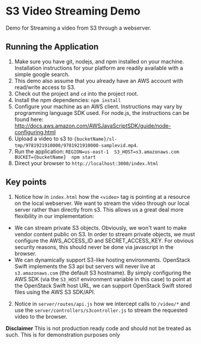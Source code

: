 # S3 Video Streaming Demo  
Demo for Streaming a video from S3 through a webserver. 

## Running the Application
1. Make sure you have git, nodejs, and npm installed on your machine. Installation instructions for your platform are readily available with a simple google search.
2. This demo also assume that you already have an AWS account with read/write access to S3. 
3. Check out the project and `cd` into the project root.
4. Install the npm dependencies: `npm install`
5. Configure your machine as an AWS client. Instructions may vary by programming language SDK used. For node.js, the instructions can be found here: http://docs.aws.amazon.com/AWSJavaScriptSDK/guide/node-configuring.html
6. Upload a video to s3 to `{bucketName}/sl-tmp/9781921910000/9781921910000-samplevid.mp4`.
7. Run the application: `REGION=us-east-1  S3_HOST=s3.amazonaws.com BUCKET={bucketName}  npm start`
8. Direct your browser to `http://localhost:3000/index.html`

## Key points
1. Notice how in `index.html` how the `<video>` tag is pointing at a resource on the local webserver. We want to stream the video through our local server rather than directly from s3. This allows us a great deal more flexibility in our implementation:
  * We can stream private S3 objects. Obviously, we won't want to make vendor content public on S3. In order to stream private objects, we must configure the AWS_ACCESS_ID and SECRET_ACCESS_KEY. For obvious security reasons, this should never be done via javascript in the browser.
  * We can dynamically support S3-like hosting environments. OpenStack Swift implements the S3 api but servers will never live at `s3.amazonaws.com` (the default S3 hostname). By simply configuring the AWS SDK (via the `S3_HOST` environment variable in this case) to point at the OpenStack Swift host URL, we can support OpenStack Swift stored files using the AWS S3 SDK/API.
2. Notice in `server/routes/api.js` how we intercept calls to `/video/*` and use the `server/controllers/s3controller.js` to stream the requested video to the browser.

**Disclaimer** This is not production ready code and should not be treated as such. This is for demonstration purposes only